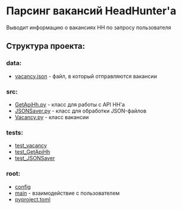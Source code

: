 # Парсинг вакансий HeadHunter'а
Выводит информацию о вакансиях HH по запросу пользователя

## **Структура проекта:**

### **data:**
* [vacancy.json](data/vacancy.json) - файл, в который отправляются вакансии

### **src:** 

* [GetApiHh.py](src/GetApiHh.py) - класс для работы с API HH'а
* [JSONSaver.py](src/JSONSaver.py) - класс для обработки JSON-файлов
* [Vacancy.py](src/Vacancy.py) - класс вакансии

### **tests:** 
* [test_vacancy](tests/test_vacancy.py)
* [test_GetApiHh](tests/test_GetApiHh.py)
* [test_JSONSaver](tests/test_JSONSaver.py)

### root:
* [config](config.py)
* [main](main.py) - взаимодействие с пользователем
* [pyproject.toml](pyproject.toml)
